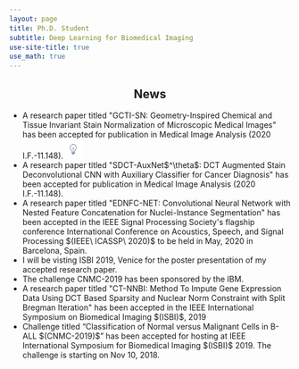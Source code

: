 ```yaml
---
layout: page
title: Ph.D. Student
subtitle: Deep Learning for Biomedical Imaging
use-site-title: true
use_math: true
---
```


<center><h2>News</h2></center>

<ul>
<li>A research paper titled "GCTI-SN: Geometry-Inspired Chemical and Tissue Invariant Stain Normalization of Microscopic Medical Images" has been accepted for publication in Medical Image Analysis (2020 I.F.-11.148).<img src="/img/notification_1.gif" alt="Smiley face"  height="35" width="35"> </li>
<li>A research paper titled "SDCT-AuxNet$^\theta$: DCT Augmented Stain Deconvolutional CNN with Auxiliary Classifier for Cancer Diagnosis" has been accepted for publication in Medical Image Analysis (2020 I.F.-11.148).</li>
 <li>A research paper titled "EDNFC-NET: Convolutional Neural Network with Nested Feature Concatenation for Nuclei-Instance Segmentation" has been accepted in the IEEE Signal Processing Society's flagship conference International Conference on Acoustics, Speech, and Signal Processing $(IEEE\ ICASSP\ 2020)$ to be held in May, 2020 in Barcelona, Spain.
<li> I will be visting ISBI 2019, Venice for the poster presentation of my accepted research paper.</li>
<li> The challenge CNMC-2019 has been sponsored by the IBM. </li>
<li> A research paper titled "CT-NNBI: Method To Impute Gene Expression Data Using DCT Based Sparsity and Nuclear Norm Constraint with Split Bregman Iteration" has been accepted in the IEEE International Symposium on Biomedical Imaging $(ISBI)$, 2019</li>
<li> Challenge titled “Classification of Normal versus Malignant Cells in B-ALL $(CNMC-2019)$” has been accepted for hosting at IEEE International Symposium for Biomedical Imaging $(ISBI)$ 2019. The challenge is starting on Nov 10, 2018.</li>
</ul>









